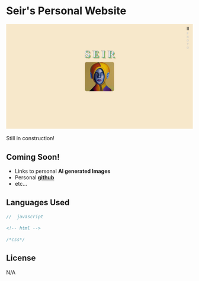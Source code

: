 # Seir's Personal Website

![](https://github.com/MunFahim/Personal-Website/blob/master/pageImages/main_page.JPG)

Still in construction!

## Coming Soon!

- Links to personal **AI generated Images**
- Personal [**github**](https://github.com/MunFahim)
- etc...

## Languages Used

```javascript
//  javascript
```

```html
<!-- html -->
```

```css
/*css*/
```

## License

N/A
